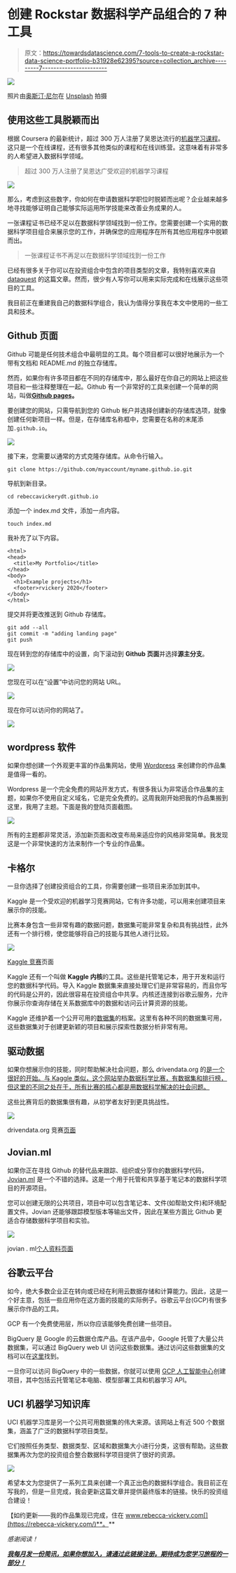 # 创建 Rockstar 数据科学产品组合的 7 种工具

> 原文：<https://towardsdatascience.com/7-tools-to-create-a-rockstar-data-science-portfolio-b31928e62395?source=collection_archive---------7----------------------->

![](img/abd61466df225b6597cf068ad1aa0880.png)

照片由[奥斯汀·尼尔](https://unsplash.com/@arstyy?utm_source=unsplash&utm_medium=referral&utm_content=creditCopyText)在 [Unsplash](https://unsplash.com/s/photos/show?utm_source=unsplash&utm_medium=referral&utm_content=creditCopyText) 拍摄

## 使用这些工具脱颖而出

根据 Coursera 的最新统计，超过 300 万人注册了吴恩达流行的[机器学习课程](https://www.coursera.org/learn/machine-learning)。这只是一个在线课程，还有很多其他类似的课程和在线训练营。这意味着有非常多的人希望进入数据科学领域。

> 超过 300 万人注册了吴恩达广受欢迎的机器学习课程

![](img/315d54e7a95f7f10914cae89ba18d3a5.png)

那么，考虑到这些数字，你如何在申请数据科学职位时脱颖而出呢？企业越来越多地寻找能够证明自己能够实际运用所学技能来改善业务成果的人。

一张课程证书已经不足以在数据科学领域找到一份工作。您需要创建一个实用的数据科学项目组合来展示您的工作，并确保您的应用程序在所有其他应用程序中脱颖而出。

> 一张课程证书不再足以在数据科学领域找到一份工作

已经有很多关于你可以在投资组合中包含的项目类型的文章，我特别喜欢来自 [dataquest](https://www.dataquest.io/blog/build-a-data-science-portfolio/) 的这篇文章。然而，很少有人写你可以用来实际完成和在线展示这些项目的工具。

我目前正在重建我自己的数据科学组合，我认为值得分享我在本文中使用的一些工具和技术。

## Github 页面

Github 可能是任何技术组合中最明显的工具。每个项目都可以很好地展示为一个带有文档和 README.md 的独立存储库。

然而，如果你有许多项目都在不同的存储库中，那么最好在你自己的网站上把这些项目和一些注释整理在一起。Github 有一个非常好的工具来创建一个简单的网站，叫做[**Github pages**](https://pages.github.com/)**。**

要创建您的网站，只需导航到您的 Github 帐户并选择创建新的存储库选项，就像创建任何新项目一样。但是，在存储库名称框中，您需要在名称的末尾添加`.github.io`。

![](img/d6b5d8d261db49a53da67c77fac816bf.png)

接下来，您需要以通常的方式克隆存储库。从命令行输入。

```
git clone https://github.com/myaccount/myname.github.io.git
```

导航到新目录。

```
cd rebeccavickerydt.github.io
```

添加一个 index.md 文件，添加一点内容。

`touch index.md`

我补充了以下内容。

```
<html>
<head>
  <title>My Portfolio</title>
</head>
<body>
  <h1>Example projects</h1>
  <footer>rvickery 2020</footer>
</body>
</html>
```

提交并将更改推送到 Github 存储库。

```
git add --all
git commit -m "adding landing page"
git push
```

现在转到您的存储库中的设置，向下滚动到 **Github 页面**并选择**源主分支**。

![](img/8c410efc39e0e7f5cf9000c3bd8bc8b9.png)

您现在可以在“设置”中访问您的网站 URL。

![](img/f78dc166103f9ff236108e94ea27d6e6.png)

现在你可以访问你的网站了。

![](img/49aea0c2025465cb16e2ee74206e385f.png)

## wordpress 软件

如果你想创建一个外观更丰富的作品集网站，使用 [Wordpress](https://wordpress.com/) 来创建你的作品集是值得一看的。

Wordpress 是一个完全免费的网站开发方式，有很多我认为非常适合作品集的主题，如果你不使用自定义域名，它是完全免费的。这周我刚开始把我的作品集搬到这里，我用了主题。下面是我的登陆页面截图。

![](img/135181d68a147fdca30a1169d67de20f.png)

所有的主题都非常灵活，添加新页面和改变布局来适应你的风格非常简单。我发现这是一个非常快速的方法来制作一个专业的作品集。

## 卡格尔

一旦你选择了创建投资组合的工具，你需要创建一些项目来添加到其中。

Kaggle 是一个受欢迎的机器学习竞赛网站，它有许多功能，可以用来创建项目来展示你的技能。

比赛本身包含一些非常有趣的数据问题，数据集可能非常复杂和具有挑战性，此外还有一个排行榜，使您能够将自己的技能与其他人进行比较。

![](img/7e87c96f07e473961f3b24c9c7ea74e9.png)

[Kaggle 竞赛](https://www.kaggle.com/competitions)页面

Kaggle 还有一个叫做 **Kaggle 内核**的工具。这些是托管笔记本，用于开发和运行您的数据科学代码。导入 Kaggle 数据集来直接处理它们是非常容易的，而且你写的代码是公开的，因此很容易在投资组合中共享。内核还连接到谷歌云服务，允许你展示你查询存储在关系数据库中的数据和访问云计算资源的技能。

Kaggle 还维护着一个公开可用的[数据集](https://www.kaggle.com/datasets)的档案。这里有各种不同的数据集可用，这些数据集对于创建更新颖的项目和展示探索性数据分析非常有用。

## 驱动数据

如果你想展示你的技能，同时帮助解决社会问题，那么 drivendata.org 的[是一个很好的开始。与 Kaggle 类似，这个网站举办数据科学比赛，有数据集和排行榜，但这里的不同之处在于，所有比赛的核心都是用数据科学解决的社会问题。](https://www.drivendata.org/)

这些比赛背后的数据集很有趣，从初学者友好到更具挑战性。

![](img/1ed438b0c8a3e615a6ef3994d7e208d4.png)

drivendata.org 竞赛[页面](https://www.drivendata.org/competitions/)

## Jovian.ml

如果你正在寻找 Github 的替代品来跟踪、组织或分享你的数据科学代码， [Jovian.ml](https://jovian.ml/) 是一个不错的选择。这是一个用于托管和共享基于笔记本的数据科学项目的开源项目。

您可以创建无限的公共项目，项目中可以包含笔记本、文件(如帮助文件)和环境配置文件。Jovian 还能够跟踪模型版本等输出文件，因此在某些方面比 Github 更适合存储数据科学项目和实验。

![](img/e63bad98fa59890df6a3851031f047a4.png)

jovian . ml[个人资料页面](https://jovian.ml/)

## 谷歌云平台

如今，绝大多数企业正在转向或已经在利用云数据存储和计算能力。因此，这是一个好主意，包括一些应用你在这方面的技能的实际例子。谷歌云平台(GCP)有很多展示你作品的工具。

GCP 有一个免费使用层，所以你应该能够免费创建一些项目。

BigQuery 是 Google 的云数据仓库产品。在该产品中，Google 托管了大量公共数据集，可以通过 BigQuery web UI 访问这些数据集。通过访问这些数据集的文档可以在[这里](https://cloud.google.com/bigquery/public-data)找到。

一旦你可以访问 BigQuery 中的一些数据，你就可以使用 [GCP 人工智能中心](https://cloud.google.com/ai-hub)创建项目，其中包括云托管笔记本电脑、模型部署工具和机器学习 API。

## UCI 机器学习知识库

UCI 机器学习库是另一个公共可用数据集的伟大来源。该网站上有近 500 个数据集，涵盖了广泛的数据科学项目类型。

它们按照任务类型、数据类型、区域和数据集大小进行分类，这很有帮助。这些数据集再次为您的投资组合整合数据科学项目提供了很好的资源。

![](img/844f24480d798cbbd3f96a8a94b14d49.png)

希望本文为您提供了一系列工具来创建一个真正出色的数据科学组合。我目前正在写我的，但是一旦完成，我会更新这篇文章并提供最终版本的链接。快乐的投资组合建设！

【如约更新——我的作品集现已完成，住在 www.rebecca-vickery.com[](https://rebecca-vickery.com/)**。**

*感谢阅读！*

*[**我每月发一份简讯，如果你想加入，请通过此链接注册。期待成为您学习旅程的一部分！**](https://mailchi.mp/ce8ccd91d6d5/datacademy-signup)*
